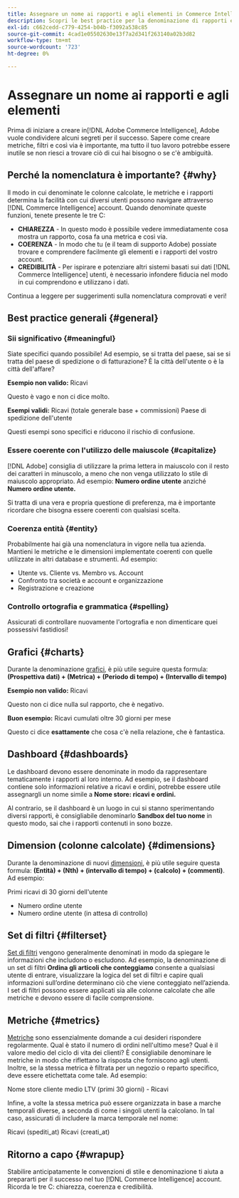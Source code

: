 ```yaml
---
title: Assegnare un nome ai rapporti e agli elementi in Commerce Intelligence
description: Scopri le best practice per la denominazione di rapporti ed elementi in [!DNL Commerce Intelligence].
exl-id: c662cedd-c779-4254-b04b-f3092a538c85
source-git-commit: 4cad1e05502630e13f7a2d341f263140a02b3d82
workflow-type: tm+mt
source-wordcount: '723'
ht-degree: 0%

---
```


# Assegnare un nome ai rapporti e agli elementi

Prima di iniziare a creare in[!DNL Adobe Commerce Intelligence], Adobe vuole condividere alcuni segreti per il successo. Sapere come creare metriche, filtri e così via è importante, ma tutto il tuo lavoro potrebbe essere inutile se non riesci a trovare ciò di cui hai bisogno o se c&#39;è ambiguità.

## Perché la nomenclatura è importante? {#why}

Il modo in cui denominate le colonne calcolate, le metriche e i rapporti determina la facilità con cui diversi utenti possono navigare attraverso [!DNL Commerce Intelligence] account. Quando denominate queste funzioni, tenete presente le tre C:

* **CHIAREZZA** - In questo modo è possibile vedere immediatamente cosa mostra un rapporto, cosa fa una metrica e così via.
* **COERENZA** - In modo che tu (e il team di supporto Adobe) possiate trovare e comprendere facilmente gli elementi e i rapporti del vostro account.
* **CREDIBILITÀ** - Per ispirare e potenziare altri sistemi basati sui dati [!DNL Commerce Intelligence] utenti, è necessario infondere fiducia nel modo in cui comprendono e utilizzano i dati.

Continua a leggere per suggerimenti sulla nomenclatura comprovati e veri!

## Best practice generali {#general}

### Sii significativo {#meaningful}

Siate specifici quando possibile! Ad esempio, se si tratta del paese, sai se si tratta del paese di spedizione o di fatturazione? È la città dell&#39;utente o è la città dell&#39;affare?

**Esempio non valido:**
Ricavi

Questo è vago e non ci dice molto.

**Esempi validi:**
Ricavi (totale generale base + commissioni) Paese di spedizione dell&#39;utente

Questi esempi sono specifici e riducono il rischio di confusione.

### Essere coerente con l&#39;utilizzo delle maiuscole {#capitalize}

[!DNL Adobe] consiglia di utilizzare la prima lettera in maiuscolo con il resto dei caratteri in minuscolo, a meno che non venga utilizzato lo stile di maiuscolo appropriato. Ad esempio: **Numero ordine utente** anziché **Numero ordine utente.**

Si tratta di una vera e propria questione di preferenza, ma è importante ricordare che bisogna essere coerenti con qualsiasi scelta.

### Coerenza entità {#entity}

Probabilmente hai già una nomenclatura in vigore nella tua azienda. Mantieni le metriche e le dimensioni implementate coerenti con quelle utilizzate in altri database e strumenti. Ad esempio:

* Utente vs. Cliente vs. Membro vs. Account
* Confronto tra società e account e organizzazione
* Registrazione e creazione

### Controllo ortografia e grammatica {#spelling}

Assicurati di controllare nuovamente l&#39;ortografia e non dimenticare quei possessivi fastidiosi!

## Grafici {#charts}

Durante la denominazione [grafici](../tutorials/using-visual-report-builder.md), è più utile seguire questa formula: **(Prospettiva dati) + (Metrica) + (Periodo di tempo) + (Intervallo di tempo)**

**Esempio non valido:**
Ricavi

Questo non ci dice nulla sul rapporto, che è negativo.

**Buon esempio:**
Ricavi cumulati oltre 30 giorni per mese

Questo ci dice **esattamente** che cosa c&#39;è nella relazione, che è fantastica.

## Dashboard {#dashboards}

Le dashboard devono essere denominate in modo da rappresentare tematicamente i rapporti al loro interno. Ad esempio, se il dashboard contiene solo informazioni relative a ricavi e ordini, potrebbe essere utile assegnargli un nome simile a **Nome store: ricavi e ordini.**

Al contrario, se il dashboard è un luogo in cui si stanno sperimentando diversi rapporti, è consigliabile denominarlo **Sandbox del tuo nome** in questo modo, sai che i rapporti contenuti in sono bozze.

## Dimension (colonne calcolate) {#dimensions}

Durante la denominazione di nuovi [dimensioni](../data-analyst/data-warehouse-mgr/creating-calculated-columns.md), è più utile seguire questa formula: **(Entità) + (Nth) + (intervallo di tempo) + (calcolo) + (commenti)**. Ad esempio:

Primi ricavi di 30 giorni dell&#39;utente
* Numero ordine utente
* Numero ordine utente (in attesa di controllo)

## Set di filtri {#filterset}

[Set di filtri](../data-user/reports/ess-manage-data-filters.md) vengono generalmente denominati in modo da spiegare le informazioni che includono o escludono. Ad esempio, la denominazione di un set di filtri **Ordina gli articoli che conteggiamo** consente a qualsiasi utente di entrare, visualizzare la logica del set di filtri e capire quali informazioni sull’ordine determinano ciò che viene conteggiato nell’azienda. I set di filtri possono essere applicati sia alle colonne calcolate che alle metriche e devono essere di facile comprensione.

## Metriche {#metrics}

[Metriche](../data-user/reports/ess-manage-data-metrics.md) sono essenzialmente domande a cui desideri rispondere regolarmente. Qual è stato il numero di ordini nell&#39;ultimo mese? Qual è il valore medio del ciclo di vita dei clienti? È consigliabile denominare le metriche in modo che riflettano la risposta che forniscono agli utenti. Inoltre, se la stessa metrica è filtrata per un negozio o reparto specifico, deve essere etichettata come tale. Ad esempio:

Nome store cliente medio LTV (primi 30 giorni) - Ricavi

Infine, a volte la stessa metrica può essere organizzata in base a marche temporali diverse, a seconda di come i singoli utenti la calcolano. In tal caso, assicurati di includere la marca temporale nel nome:

Ricavi (spediti\_at) Ricavi (creati\_at)

## Ritorno a capo {#wrapup}

Stabilire anticipatamente le convenzioni di stile e denominazione ti aiuta a prepararti per il successo nel tuo [!DNL Commerce Intelligence] account. Ricorda le tre C: chiarezza, coerenza e credibilità.
